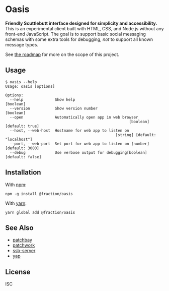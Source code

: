 # Oasis

**Friendly Scuttlebutt interface designed for simplicity and accessibility.**
This is an experimental client built with HTML, CSS, and Node.js without any
front-end JavaScript. The goal is to support basic social messaging schemas with
some extra tools for debugging, *not* to support all known message types.

See [the roadmap](./docs/roadmap.md) for more on the scope of this project.

## Usage

```console
$ oasis --help
Usage: oasis [options]

Options:
  --help              Show help                                        [boolean]
  --version           Show version number                              [boolean]
  --open              Automatically open app in web browser
                                                       [boolean] [default: true]
  --host, --web-host  Hostname for web app to listen on
                                                 [string] [default: "localhost"]
  --port, --web-port  Set port for web app to listen on [number] [default: 3000]
  --debug             Use verbose output for debugging[boolean] [default: false]
```

## Installation

With [npm](https://npmjs.org/):

```shell
npm -g install @fraction/oasis
```

With [yarn](https://yarnpkg.com/en/):

```shell
yarn global add @fraction/oasis
```

## See Also

- [patchbay](https://github.com/ssbc/patchbay)
- [patchwork](https://github.com/ssbc/patchwork)
- [ssb-server](https://github.com/ssbc/ssb-server)
- [yap](https://github.com/dominictarr/yap)

## License

ISC

